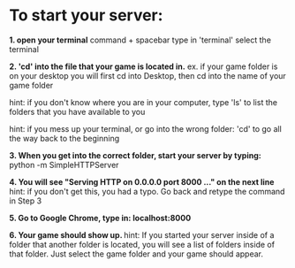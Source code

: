 <h1>To start your server:</h1>

<b>1. open your terminal</b>
command + spacebar
type in 'terminal'
select the terminal

<b>2. 'cd' into the file that your game is located in.</b>
ex. if your game folder is on your desktop you will first cd into Desktop, then cd into the name of your game folder

hint: if you don't know where you are in your computer, type 'ls' to list the folders that you have available to you

hint: if you mess up your terminal, or go into the wrong folder:
'cd' to go all the way back to the beginning

<b>3. When you get into the correct folder, start your server by typing:</b>
python -m SimpleHTTPServer

<b>4. You will see "Serving HTTP on 0.0.0.0 port 8000 ..." on the next line</b>
hint: if you don't get this, you had a typo. Go back and retype the command in Step 3

<b>5. Go to Google Chrome, type in: localhost:8000</b>

<b>6. Your game should show up. </b>
hint: If you started your server inside of a folder that another folder is located, you will see a list of folders inside of that folder. Just select the game folder and your game should appear.
